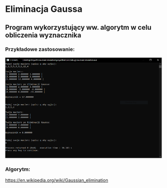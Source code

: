 # Eliminacja Gaussa
## Program wykorzystujący ww. algorytm w celu obliczenia wyznacznika
### Przykładowe zastosowanie:
![alt text](https://github.com/WojciechKucharski/GaussianElimination/blob/main/View.PNG)
### Algorytm:
https://en.wikipedia.org/wiki/Gaussian_elimination

